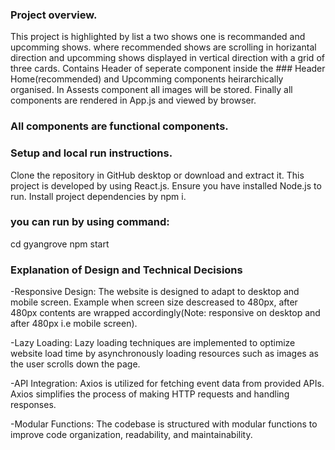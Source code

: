 ### Project overview.
This project is highlighted by list a two shows one is recommanded and upcomming shows.
where recommended shows are scrolling in horizantal direction and upcomming shows displayed in vertical direction with a grid of three cards.
Contains Header of seperate component inside the ### Header Home(recommended) and Upcomming components heirarchically organised.
In Assests component all images will be stored.
Finally all components are rendered in App.js and viewed by browser. 
### All components are functional components. 

### Setup and local run instructions.
 Clone the repository in GitHub desktop or download and extract it.
 This project is developed by using React.js. 
 Ensure you have installed Node.js to run. 
 Install project dependencies by npm i.
 
### you can run by using command:
cd gyangrove
npm start

### Explanation of Design and Technical Decisions

-Responsive Design: The website is designed to adapt to desktop and mobile screen. Example when screen size descreased to 480px, after 480px contents are wrapped accordingly(Note: responsive on desktop and after 480px i.e mobile screen).

-Lazy Loading: Lazy loading techniques are implemented to optimize website load time by asynchronously loading resources such as images as the user scrolls down the page.

-API Integration: Axios is utilized for fetching event data from provided APIs. Axios simplifies the process of making HTTP requests and handling responses.

-Modular Functions: The codebase is structured with modular functions to improve code organization, readability, and maintainability.
